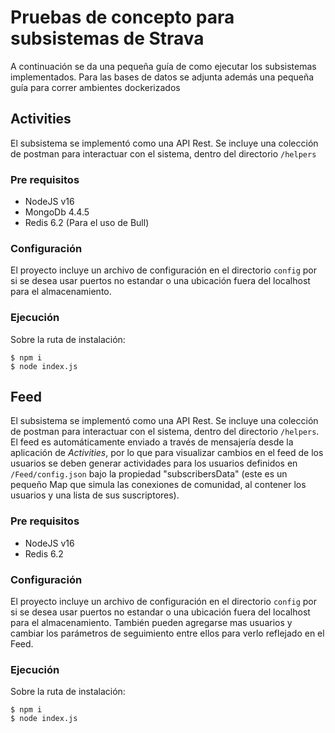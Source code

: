 # Pruebas de concepto para subsistemas de Strava
A continuación se da una pequeña guía de como ejecutar los subsistemas implementados. Para las bases de datos se adjunta además una pequeña guía para correr ambientes dockerizados

## Activities
El subsistema se implementó como una API Rest. Se incluye una colección de postman para interactuar con el sistema, dentro del directorio `/helpers`

### Pre requisitos
- NodeJS v16
- MongoDb 4.4.5
- Redis 6.2 (Para el uso de Bull)

### Configuración
El proyecto incluye un archivo de configuración en el directorio `config` por si se desea usar puertos no estandar o una ubicación fuera del localhost para el almacenamiento.

### Ejecución
Sobre la ruta de instalación:
```
$ npm i
$ node index.js
```

## Feed
El subsistema se implementó como una API Rest. Se incluye una colección de postman para interactuar con el sistema, dentro del directorio `/helpers`. El feed es automáticamente enviado a través de mensajería desde la aplicación de *Activities*, por lo que para visualizar cambios en el feed de los usuarios se deben generar actividades para los usuarios definidos en `/Feed/config.json` bajo la propiedad "subscribersData" (este es un pequeño Map que simula las conexiones de comunidad, al contener los usuarios y una lista de sus suscriptores).

### Pre requisitos
- NodeJS v16
- Redis 6.2

### Configuración
El proyecto incluye un archivo de configuración en el directorio `config` por si se desea usar puertos no estandar o una ubicación fuera del localhost para el almacenamiento. También pueden agregarse mas usuarios y cambiar los parámetros de seguimiento entre ellos para verlo reflejado en el Feed.

### Ejecución
Sobre la ruta de instalación:
```
$ npm i
$ node index.js
```